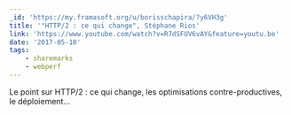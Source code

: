 ```yaml
---
_id: 'https://my.framasoft.org/u/borisschapira/?y6VH3g'
title: '"HTTP/2 : ce qui change", Stéphane Rios'
link: 'https://www.youtube.com/watch?v=R7dSFUV6vAY&feature=youtu.be'
date: '2017-05-10'
tags:
    - sharemarks
    - webperf
---
```


<div class="markdown"><p>Le point sur HTTP/2 : ce qui change, les optimisations contre-productives, le déploiement…
</p></div>
